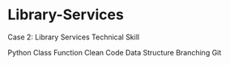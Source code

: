 # Library-Services
Case 2: Library Services
Technical Skill

Python
Class
Function
Clean Code
Data Structure
Branching
Git
